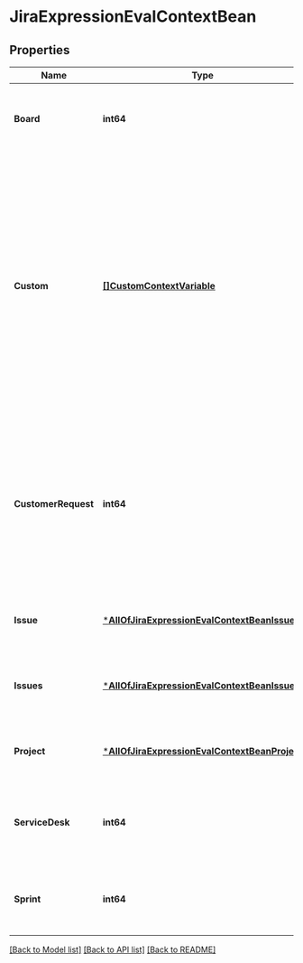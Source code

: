 # JiraExpressionEvalContextBean

## Properties
Name | Type | Description | Notes
------------ | ------------- | ------------- | -------------
**Board** | **int64** | The ID of the board that is available under the &#x60;board&#x60; variable when evaluating the expression. | [optional] [default to null]
**Custom** | [**[]CustomContextVariable**](CustomContextVariable.md) | Custom context variables and their types. These variable types are available for use in a custom context:   *  &#x60;user&#x60;: A [user](https://developer.atlassian.com/cloud/jira/platform/jira-expressions-type-reference#user) specified as an Atlassian account ID.  *  &#x60;issue&#x60;: An [issue](https://developer.atlassian.com/cloud/jira/platform/jira-expressions-type-reference#issue) specified by ID or key. All the fields of the issue object are available in the Jira expression.  *  &#x60;json&#x60;: A JSON object containing custom content.  *  &#x60;list&#x60;: A JSON list of &#x60;user&#x60;, &#x60;issue&#x60;, or &#x60;json&#x60; variable types. | [optional] [default to null]
**CustomerRequest** | **int64** | The ID of the customer request that is available under the &#x60;customerRequest&#x60; variable when evaluating the expression. This is the same as the ID of the underlying Jira issue, but the customer request context variable will have a different type. | [optional] [default to null]
**Issue** | [***AllOfJiraExpressionEvalContextBeanIssue**](AllOfJiraExpressionEvalContextBeanIssue.md) | The issue that is available under the &#x60;issue&#x60; variable when evaluating the expression. | [optional] [default to null]
**Issues** | [***AllOfJiraExpressionEvalContextBeanIssues**](AllOfJiraExpressionEvalContextBeanIssues.md) | The collection of issues that is available under the &#x60;issues&#x60; variable when evaluating the expression. | [optional] [default to null]
**Project** | [***AllOfJiraExpressionEvalContextBeanProject**](AllOfJiraExpressionEvalContextBeanProject.md) | The project that is available under the &#x60;project&#x60; variable when evaluating the expression. | [optional] [default to null]
**ServiceDesk** | **int64** | The ID of the service desk that is available under the &#x60;serviceDesk&#x60; variable when evaluating the expression. | [optional] [default to null]
**Sprint** | **int64** | The ID of the sprint that is available under the &#x60;sprint&#x60; variable when evaluating the expression. | [optional] [default to null]

[[Back to Model list]](../README.md#documentation-for-models) [[Back to API list]](../README.md#documentation-for-api-endpoints) [[Back to README]](../README.md)

